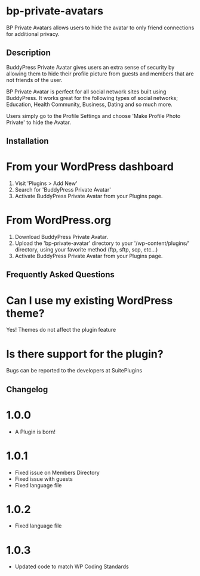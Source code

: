 # bp-private-avatars
BP Private Avatars allows users to hide the avatar to only friend connections for additional privacy.

## Description
BuddyPress Private Avatar gives users an extra sense of security by allowing them to hide their profile picture from guests and members that are not friends of the user.

BP Private Avatar is perfect for all social network sites built using BuddyPress. It works great for the following types of social networks; Education, Health Community, Business, Dating and so much more.

Users simply go to the Profile Settings and choose 'Make Profile Photo Private' to hide the Avatar.

## Installation

# From your WordPress dashboard

1. Visit 'Plugins > Add New'
2. Search for 'BuddyPress Private Avatar'
3. Activate BuddyPress Private Avatar from your Plugins page.

# From WordPress.org 

1. Download BuddyPress Private Avatar.
2. Upload the 'bp-private-avatar' directory to your '/wp-content/plugins/' directory, using your favorite method (ftp, sftp, scp, etc...)
3. Activate BuddyPress Private Avatar from your Plugins page.


## Frequently Asked Questions

# Can I use my existing WordPress theme?

Yes! Themes do not affect the plugin feature

# Is there support for the plugin?

Bugs can be reported to the developers at SuitePlugins


## Changelog

# 1.0.0
* A Plugin is born!

# 1.0.1
* Fixed issue on Members Directory
* Fixed issue with guests
* Fixed language file

# 1.0.2
* Fixed language file

# 1.0.3
* Updated code to match WP Coding Standards

